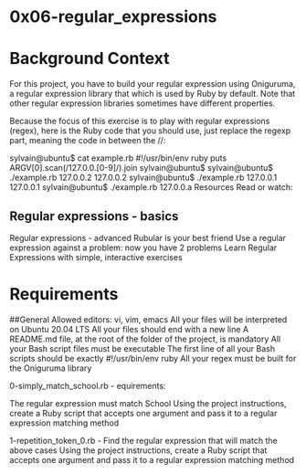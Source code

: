 # 0x06-regular_expressions

# Background Context
For this project, you have to build your regular expression using Oniguruma, a regular expression library that which is used by Ruby by default. Note that other regular expression libraries sometimes have different properties.

Because the focus of this exercise is to play with regular expressions (regex), here is the Ruby code that you should use, just replace the regexp part, meaning the code in between the //:

sylvain@ubuntu$ cat example.rb
#!/usr/bin/env ruby
puts ARGV[0].scan(/127.0.0.[0-9]/).join
sylvain@ubuntu$
sylvain@ubuntu$ ./example.rb 127.0.0.2
127.0.0.2
sylvain@ubuntu$ ./example.rb 127.0.0.1
127.0.0.1
sylvain@ubuntu$ ./example.rb 127.0.0.a
Resources
Read or watch:

## Regular expressions - basics
Regular expressions - advanced
Rubular is your best friend
Use a regular expression against a problem: now you have 2 problems
Learn Regular Expressions with simple, interactive exercises
# Requirements
##General
Allowed editors: vi, vim, emacs
All your files will be interpreted on Ubuntu 20.04 LTS
All your files should end with a new line
A README.md file, at the root of the folder of the project, is mandatory
All your Bash script files must be executable
The first line of all your Bash scripts should be exactly #!/usr/bin/env ruby
All your regex must be built for the Oniguruma library

0-simply_match_school.rb - equirements:

The regular expression must match School
Using the project instructions, create a Ruby script that accepts one argument and pass it to a regular expression matching method

1-repetition_token_0.rb - Find the regular expression that will match the above cases
Using the project instructions, create a Ruby script that accepts one argument and pass it to a regular expression matching method
